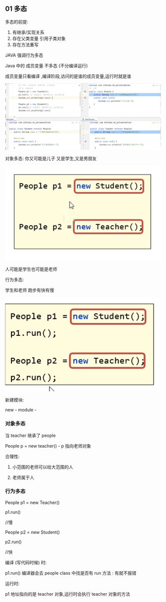 ## 01 多态

多态的前提:

1. 有继承/实现关系
2. 存在父类变量 引用子类对象
3. 存在方法重写

JAVA 强调行为多态

Java 中的 成员变量 不多态 (不分编译运行)

成员变量只看编译 ,编译阶段,访问的是谁的成员变量,运行时就是谁

![](https://raw.githubusercontent.com/tianran721/img/main/img/20240109140249.png)

对象多态: 你又可能是儿子 又是学生,又是男朋友

![](https://raw.githubusercontent.com/tianran721/img/main/img/20240109014133.png)

人可能是学生也可能是老师

行为多态:

学生和老师 跑步有快有慢

![](https://raw.githubusercontent.com/tianran721/img/main/img/20240109014248.png)

新建模块:

new - module -

### 对象多态 

当 teacher 继承了 people

People p = new teacher() - p 指向老师对象

合理性:

1. 小范围的老师可以给大范围的人

2. 老师属于人

### 行为多态

People p1 = new Teacher() 

p1.run() 

//慢

People p2 = new Student() 

p2.run() 

//快

编译 (写代码时候) 时:

p1.run() 编译器会去 people class 中找是否有 run 方法 : 有就不报错

运行时:

p1 地址指向的是 teacher 对象,运行时会执行 teacher 对象的方法